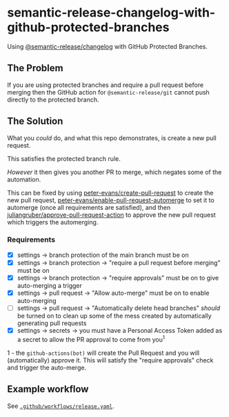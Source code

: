 # semantic-release-changelog-with-github-protected-branches

Using [@semantic-release/changelog](https://github.com/semantic-release/changelog) with GitHub Protected Branches.

## The Problem

If you are using protected branches and require a pull request before merging then the GitHub action for `@semantic-release/git` cannot push directly to the protected branch.

## The Solution

What you _could_ do, and what this repo demonstrates, is create a new pull request.

This satisfies the protected branch rule.

_However_ it then gives you another PR to merge, which negates some of the automation.

This can be fixed by using [peter-evans/create-pull-request](https://github.com/peter-evans/create-pull-request) to create the new pull request, [peter-evans/enable-pull-request-automerge](https://github.com/peter-evans/enable-pull-request-automerge) to set it to automerge (once all requirements are satisfied), and then [juliangruber/approve-pull-request-action](https://github.com/juliangruber/approve-pull-request-action) to approve the new pull request which triggers the automerging.

### Requirements

- [x] settings -> branch protection of the main branch must be on
- [x] settings -> branch protection -> "require a pull request before merging" must be on
- [x] settings -> branch protection -> "require approvals" must be on to give auto-merging a trigger
- [x] settings -> pull request -> "Allow auto-merge" must be on to enable auto-merging
- [ ] settings -> pull request -> "Automatically delete head branches" _should_ be turned on to clean up some of the mess created by automatically generating pull requests
- [x] settings -> secrets -> you must have a Personal Access Token added as a secret to allow the PR approval to come from you<sup>1</sup>

1 - the `github-actions(bot)` will create the Pull Request and you will (automatically) approve it. This will satisfy the "require approvals" check and trigger the auto-merge.

## Example workflow

See [`.github/workflows/release.yaml`](https://github.com/stickeepaul/semantic-release-changelog-with-github-protected-branches/blob/main/.github/workflows/release.yaml).
